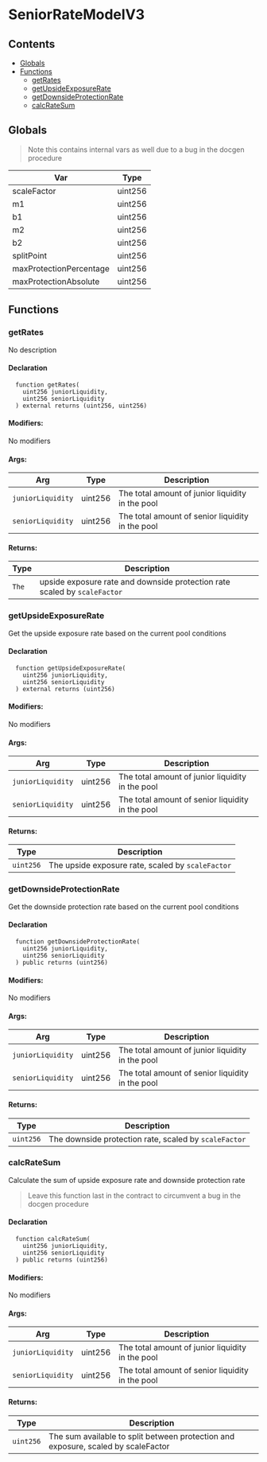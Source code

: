 # SeniorRateModelV3





## Contents
<!-- START doctoc generated TOC please keep comment here to allow auto update -->
<!-- DON'T EDIT THIS SECTION, INSTEAD RE-RUN doctoc TO UPDATE -->

- [Globals](#globals)
- [Functions](#functions)
  - [getRates](#getrates)
  - [getUpsideExposureRate](#getupsideexposurerate)
  - [getDownsideProtectionRate](#getdownsideprotectionrate)
  - [calcRateSum](#calcratesum)

<!-- END doctoc generated TOC please keep comment here to allow auto update -->

## Globals

> Note this contains internal vars as well due to a bug in the docgen procedure

| Var | Type |
| --- | --- |
| scaleFactor | uint256 |
| m1 | uint256 |
| b1 | uint256 |
| m2 | uint256 |
| b2 | uint256 |
| splitPoint | uint256 |
| maxProtectionPercentage | uint256 |
| maxProtectionAbsolute | uint256 |



## Functions

### getRates
No description


#### Declaration
```solidity
  function getRates(
    uint256 juniorLiquidity,
    uint256 seniorLiquidity
  ) external returns (uint256, uint256)
```

#### Modifiers:
No modifiers

#### Args:
| Arg | Type | Description |
| --- | --- | --- |
|`juniorLiquidity` | uint256 | The total amount of junior liquidity in the pool
|`seniorLiquidity` | uint256 | The total amount of senior liquidity in the pool

#### Returns:
| Type | Description |
| --- | --- |
|`The` | upside exposure rate and downside protection rate scaled by `scaleFactor`
### getUpsideExposureRate
Get the upside exposure rate based on the current pool conditions



#### Declaration
```solidity
  function getUpsideExposureRate(
    uint256 juniorLiquidity,
    uint256 seniorLiquidity
  ) external returns (uint256)
```

#### Modifiers:
No modifiers

#### Args:
| Arg | Type | Description |
| --- | --- | --- |
|`juniorLiquidity` | uint256 | The total amount of junior liquidity in the pool
|`seniorLiquidity` | uint256 | The total amount of senior liquidity in the pool

#### Returns:
| Type | Description |
| --- | --- |
|`uint256` | The upside exposure rate, scaled by `scaleFactor`
### getDownsideProtectionRate
Get the downside protection rate based on the current pool conditions



#### Declaration
```solidity
  function getDownsideProtectionRate(
    uint256 juniorLiquidity,
    uint256 seniorLiquidity
  ) public returns (uint256)
```

#### Modifiers:
No modifiers

#### Args:
| Arg | Type | Description |
| --- | --- | --- |
|`juniorLiquidity` | uint256 | The total amount of junior liquidity in the pool
|`seniorLiquidity` | uint256 | The total amount of senior liquidity in the pool

#### Returns:
| Type | Description |
| --- | --- |
|`uint256` | The downside protection rate, scaled by `scaleFactor`
### calcRateSum
Calculate the sum of upside exposure rate and downside protection rate

> Leave this function last in the contract to circumvent a bug in the docgen procedure

#### Declaration
```solidity
  function calcRateSum(
    uint256 juniorLiquidity,
    uint256 seniorLiquidity
  ) public returns (uint256)
```

#### Modifiers:
No modifiers

#### Args:
| Arg | Type | Description |
| --- | --- | --- |
|`juniorLiquidity` | uint256 | The total amount of junior liquidity in the pool
|`seniorLiquidity` | uint256 | The total amount of senior liquidity in the pool

#### Returns:
| Type | Description |
| --- | --- |
|`uint256` | The sum available to split between protection and exposure, scaled by scaleFactor



